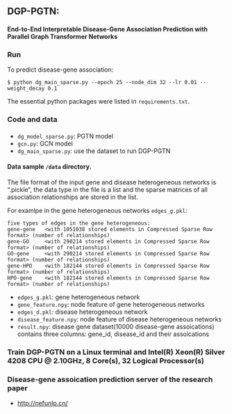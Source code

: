 ## DGP-PGTN:
#### End-to-End Interpretable Disease-Gene Association Prediction with Parallel Graph Transformer Networks

### Run

To predict disease-gene association:
```
$ python dg_main_sparse.py --epoch 25 --node_dim 32 --lr 0.01 --weight_decay 0.1
```
The essential python packages were listed in ```requirements.txt```.

### Code and data

#### 
- `dg_model_sparse.py`: PGTN model
- `gcn.py`: GCN model
- `dg_main_sparse.py`: use the dataset to run DGP-PGTN


#### Data sample `/data` directory.  
The file format of the input gene and disease heterogeneous networks is “.pickle”, the data type in the file is a list and the sparse matrices of all association relationships are stored in the list.

For examlpe in the gene heterogeneous networks ```edges_g.pkl```:
```
five types of edges in the gene heterogeneous:	
gene-gene	<with 1051038 stored elements in Compressed Sparse Row format> (number of relationships)
gene-GO		<with 290214 stored elements in Compressed Sparse Row format> (number of relationships)
GO-gene		<with 290214 stored elements in Compressed Sparse Row format> (number of relationships)
gene-HPO	<with 182144 stored elements in Compressed Sparse Row format> (number of relationships)
HPO-gene	<with 182144 stored elements in Compressed Sparse Row format> (number of relationships)
```

- `edges_g.pkl`: gene heterogeneous network
- `gene_feature.npy`: node feature of gene heterogeneous networks
- `edges_d.pkl`: disease heterogeneous network
- `disease_feature.npy`: node feature of disease heterogeneous networks
- `result.npy`: disease gene dataset(10000 disease-gene assoications) contains three columns: gene_id, disease_id and their assoications

### Train DGP-PGTN on a Linux terminal and Intel(R) Xeon(R) Silver 4208 CPU @ 2.10GHz, 8 Core(s), 32 Logical Processor(s)

### Disease-gene assoication prediction server of the research paper
- http://nefunlp.cn/
